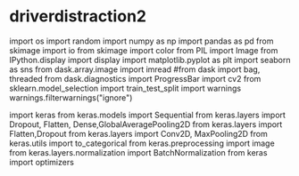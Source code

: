 # driverdistraction2



import os
import random
import numpy as np
import pandas as pd 
from skimage import io
from skimage import color
from PIL import Image
from IPython.display import display
import matplotlib.pyplot as plt
import seaborn as sns
from dask.array.image import imread
#from dask import bag, threaded
from dask.diagnostics import ProgressBar
import cv2
from sklearn.model_selection import train_test_split
import warnings
warnings.filterwarnings("ignore")



import keras
from keras.models import Sequential
from keras.layers import Dropout, Flatten, Dense,GlobalAveragePooling2D
from keras.layers import Flatten,Dropout
from keras.layers import Conv2D, MaxPooling2D
from keras.utils import to_categorical
from keras.preprocessing import image 
from keras.layers.normalization import BatchNormalization
from keras import optimizers









